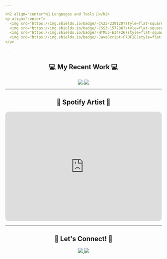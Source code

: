 ```yaml
---

<h2 align="center">🚀 Languages and Tools 🚀</h2>
<p align="center">
  <img src="https://img.shields.io/badge/-C%23-239120?style=flat-square&logo=c-sharp&logoColor=white" />
  <img src="https://img.shields.io/badge/-CSS3-1572B6?style=flat-square&logo=css3&logoColor=white" />
  <img src="https://img.shields.io/badge/-HTML5-E34F26?style=flat-square&logo=html5&logoColor=white" />
  <img src="https://img.shields.io/badge/-JavaScript-F7DF1E?style=flat-square&logo=javascript&logoColor=black" />
</p>

---
```


<h2 align="center">💻 My Recent Work 💻</h2>
<p align="center">
  <a href="https://github.com/yourusername/project1">
    <img align="center" src="https://github-readme-stats.vercel.app/api/pin/?username=yourusername&repo=project1&theme=radical" />
  </a>
  <a href="https://github.com/yourusername/project2">
    <img align="center" src="https://github-readme-stats.vercel.app/api/pin/?username=yourusername&repo=project2&theme=radical" />
  </a>
</p>

---

<h2 align="center">🎵 Spotify Artist 🎵</h2>
<p align="center">
  <iframe style="border-radius:12px" src="https://open.spotify.com/embed/artist/1WgXqy2Dd70QQOU7Ay074N?utm_source=generator" width="100%" height="352" frameBorder="0" allowfullscreen="" allow="autoplay; clipboard-write; encrypted-media; fullscreen; picture-in-picture" loading="lazy"></iframe>
</p>

---

<h2 align="center">🎉 Let's Connect! 🎉</h2>
<p align="center">
  <a href="https://linkedin.com/in/yourusername" target="_blank">
    <img src="https://img.shields.io/badge/-LinkedIn-0077B5?style=flat-square&logo=linkedin&logoColor=white" />
  </a>
  <a href="https://twitter.com/yourusername" target="_blank">
    <img src="https://img.shields.io/badge/-Twitter-1DA1F2?style=flat-square&logo=twitter&logoColor=white" />
  </a>
  <!-- Add more social links -->
</p>

